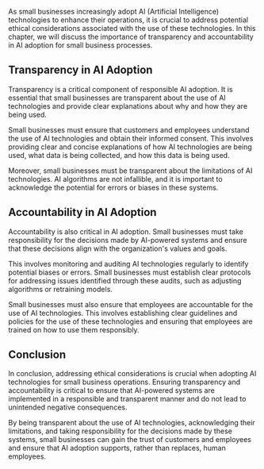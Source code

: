 

As small businesses increasingly adopt AI (Artificial Intelligence) technologies to enhance their operations, it is crucial to address potential ethical considerations associated with the use of these technologies. In this chapter, we will discuss the importance of transparency and accountability in AI adoption for small business processes.

Transparency in AI Adoption
---------------------------

Transparency is a critical component of responsible AI adoption. It is essential that small businesses are transparent about the use of AI technologies and provide clear explanations about why and how they are being used.

Small businesses must ensure that customers and employees understand the use of AI technologies and obtain their informed consent. This involves providing clear and concise explanations of how AI technologies are being used, what data is being collected, and how this data is being used.

Moreover, small businesses must be transparent about the limitations of AI technologies. AI algorithms are not infallible, and it is important to acknowledge the potential for errors or biases in these systems.

Accountability in AI Adoption
-----------------------------

Accountability is also critical in AI adoption. Small businesses must take responsibility for the decisions made by AI-powered systems and ensure that these decisions align with the organization's values and goals.

This involves monitoring and auditing AI technologies regularly to identify potential biases or errors. Small businesses must establish clear protocols for addressing issues identified through these audits, such as adjusting algorithms or retraining models.

Small businesses must also ensure that employees are accountable for the use of AI technologies. This involves establishing clear guidelines and policies for the use of these technologies and ensuring that employees are trained on how to use them responsibly.

Conclusion
----------

In conclusion, addressing ethical considerations is crucial when adopting AI technologies for small business operations. Ensuring transparency and accountability is critical to ensure that AI-powered systems are implemented in a responsible and transparent manner and do not lead to unintended negative consequences.

By being transparent about the use of AI technologies, acknowledging their limitations, and taking responsibility for the decisions made by these systems, small businesses can gain the trust of customers and employees and ensure that AI adoption supports, rather than replaces, human employees.
